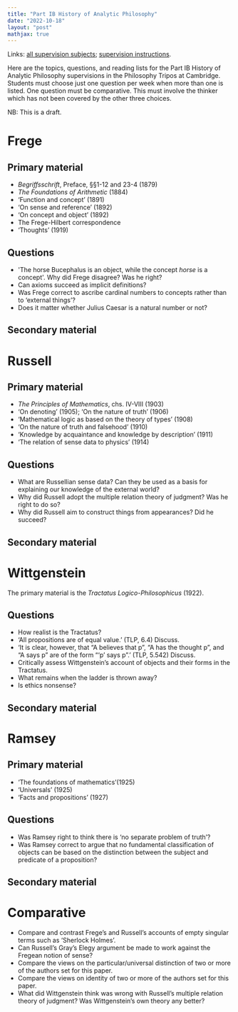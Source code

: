 ```yaml
---
title: "Part IB History of Analytic Philosophy"
date: "2022-10-18"
layout: "post"
mathjax: true
---
```


Links: [all supervision subjects](/teaching);  [supervision instructions](/teaching/supervisions/).

Here are the topics, questions, and reading lists for the Part IB History of Analytic Philosophy supervisions in the Philosophy Tripos at Cambridge. Students must choose just one question per week when more than one is listed. One question must be comparative. This must involve the thinker which has not been covered by the other three choices. 

NB: This is a draft. 

# Frege

## Primary material

- *Begriffsschrift*, Preface, §§1-12 and 23-4 (1879)
- *The Foundations of Arithmetic* (1884)
- ‘Function and concept’ (1891)
- ‘On sense and reference’ (1892)
- ‘On concept and object’ (1892)
- The Frege-Hilbert correspondence
- ‘Thoughts’ (1919)

## Questions

- 'The horse Bucephalus is an object, while the concept *horse* is a concept'. Why did Frege disagree? Was he right?
- Can axioms succeed as implicit definitions? 
- Was Frege correct to ascribe cardinal numbers to concepts rather than to ‘external things’?
- Does it matter whether Julius Caesar is a natural number or not?

## Secondary material

# Russell

## Primary material

- *The Principles of Mathematics*, chs. IV-VIII (1903)
- ‘On denoting’ (1905); ‘On the nature of truth’ (1906)
- ‘Mathematical logic as based on the theory of types’ (1908)
- ‘On the nature of truth and falsehood’ (1910)
- ‘Knowledge by acquaintance and knowledge by description’ (1911)
- ‘The relation of sense data to physics’ (1914)

## Questions

- What are Russellian sense data? Can they be used as a basis for explaining our knowledge of the external world?
- Why did Russell adopt the multiple relation theory of judgment? Was he right to do so?
- Why did Russell aim to construct things from appearances? Did he succeed?

## Secondary material

# Wittgenstein

The primary material is the *Tractatus Logico-Philosophicus* (1922). 

## Questions

- How realist is the Tractatus?
- ‘All propositions are of equal value.’ (TLP, 6.4) Discuss.
- ‘It is clear, however, that “A believes that p”, “A has the thought p”, and “A says p” are of the form “‘p’ says p”.’ (TLP, 5.542) Discuss.
- Critically assess Wittgenstein’s account of objects and their forms in the Tractatus.
- What remains when the ladder is thrown away?
- Is ethics nonsense? 

## Secondary material

# Ramsey

## Primary material

- ‘The foundations of mathematics’(1925)
- ‘Universals’ (1925)
- ‘Facts and propositions’ (1927)

## Questions

- Was Ramsey right to think there is ‘no separate problem of truth’?
- Was Ramsey correct to argue that no fundamental classification of objects can be based on the distinction between the subject and predicate of a proposition? 

## Secondary material

# Comparative

- Compare and contrast Frege’s and Russell’s accounts of empty singular
terms such as ‘Sherlock Holmes’. 
- Can Russell’s Gray’s Elegy argument be made to work against the Fregean notion of sense?
- Compare the views on the particular/universal distinction of two or more of the authors set for this paper.
- Compare the views on identity of two or more of the authors set for this paper.
- What did Wittgenstein think was wrong with Russell’s multiple relation theory of judgment? Was Wittgenstein’s own theory any better?